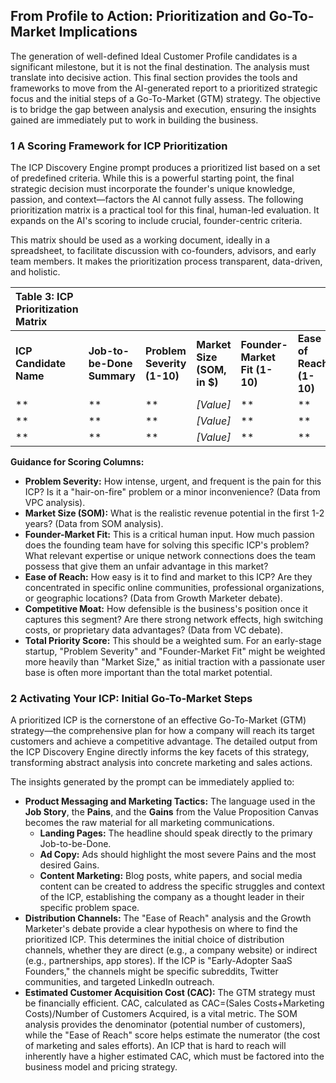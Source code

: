 ##  From Profile to Action: Prioritization and Go-To-Market Implications

The generation of well-defined Ideal Customer Profile candidates is a significant milestone, but it is not the final destination. The analysis must translate into decisive action. This final section provides the tools and frameworks to move from the AI-generated report to a prioritized strategic focus and the initial steps of a Go-To-Market (GTM) strategy. The objective is to bridge the gap between analysis and execution, ensuring the insights gained are immediately put to work in building the business.

### 1 A Scoring Framework for ICP Prioritization

The ICP Discovery Engine prompt produces a prioritized list based on a set of predefined criteria. While this is a powerful starting point, the final strategic decision must incorporate the founder's unique knowledge, passion, and context—factors the AI cannot fully assess. The following prioritization matrix is a practical tool for this final, human-led evaluation. It expands on the AI's scoring to include crucial, founder-centric criteria.

This matrix should be used as a working document, ideally in a spreadsheet, to facilitate discussion with co-founders, advisors, and early team members. It makes the prioritization process transparent, data-driven, and holistic.

| Table 3: ICP Prioritization Matrix |  |  |  |  |  |  |  |
| :---- | :---- | :---- | :---- | :---- | :---- | :---- | :---- |
| **ICP Candidate Name** | **Job-to-be-Done Summary** | **Problem Severity (1-10)** | **Market Size (SOM, in $)** | **Founder-Market Fit (1-10)** | **Ease of Reach (1-10)** | **Competitive Moat (1-10)** | **Total Priority Score** |
| \*\* | \*\* | \*\* | *\[Value\]* | \*\* | \*\* | \*\* | \*\* |
| \*\* | \*\* | \*\* | *\[Value\]* | \*\* | \*\* | \*\* | \*\* |
| \*\* | \*\* | \*\* | *\[Value\]* | \*\* | \*\* | \*\* | \*\* |

**Guidance for Scoring Columns:**

* **Problem Severity:** How intense, urgent, and frequent is the pain for this ICP? Is it a "hair-on-fire" problem or a minor inconvenience? (Data from VPC analysis).  
* **Market Size (SOM):** What is the realistic revenue potential in the first 1-2 years? (Data from SOM analysis).  
* **Founder-Market Fit:** This is a critical human input. How much passion does the founding team have for solving this specific ICP's problem? What relevant expertise or unique network connections does the team possess that give them an unfair advantage in this market?  
* **Ease of Reach:** How easy is it to find and market to this ICP? Are they concentrated in specific online communities, professional organizations, or geographic locations? (Data from Growth Marketer debate).  
* **Competitive Moat:** How defensible is the business's position once it captures this segment? Are there strong network effects, high switching costs, or proprietary data advantages? (Data from VC debate).  
* **Total Priority Score:** This should be a weighted sum. For an early-stage startup, "Problem Severity" and "Founder-Market Fit" might be weighted more heavily than "Market Size," as initial traction with a passionate user base is often more important than the total market potential.

### 2 Activating Your ICP: Initial Go-To-Market Steps

A prioritized ICP is the cornerstone of an effective Go-To-Market (GTM) strategy—the comprehensive plan for how a company will reach its target customers and achieve a competitive advantage. The detailed output from the ICP Discovery Engine directly informs the key facets of this strategy, transforming abstract analysis into concrete marketing and sales actions.

The insights generated by the prompt can be immediately applied to:

* **Product Messaging and Marketing Tactics:** The language used in the **Job Story**, the **Pains**, and the **Gains** from the Value Proposition Canvas becomes the raw material for all marketing communications.  
  * **Landing Pages:** The headline should speak directly to the primary Job-to-be-Done.  
  * **Ad Copy:** Ads should highlight the most severe Pains and the most desired Gains.  
  * **Content Marketing:** Blog posts, white papers, and social media content can be created to address the specific struggles and context of the ICP, establishing the company as a thought leader in their specific problem space.  
* **Distribution Channels:** The "Ease of Reach" analysis and the Growth Marketer's debate provide a clear hypothesis on where to find the prioritized ICP. This determines the initial choice of distribution channels, whether they are direct (e.g., a company website) or indirect (e.g., partnerships, app stores). If the ICP is "Early-Adopter SaaS Founders," the channels might be specific subreddits, Twitter communities, and targeted LinkedIn outreach.  
* **Estimated Customer Acquisition Cost (CAC):** The GTM strategy must be financially efficient. CAC, calculated as CAC=(Sales Costs+Marketing Costs)/Number of Customers Acquired, is a vital metric. The SOM analysis provides the denominator (potential number of customers), while the "Ease of Reach" score helps estimate the numerator (the cost of marketing and sales efforts). An ICP that is hard to reach will inherently have a higher estimated CAC, which must be factored into the business model and pricing strategy.
